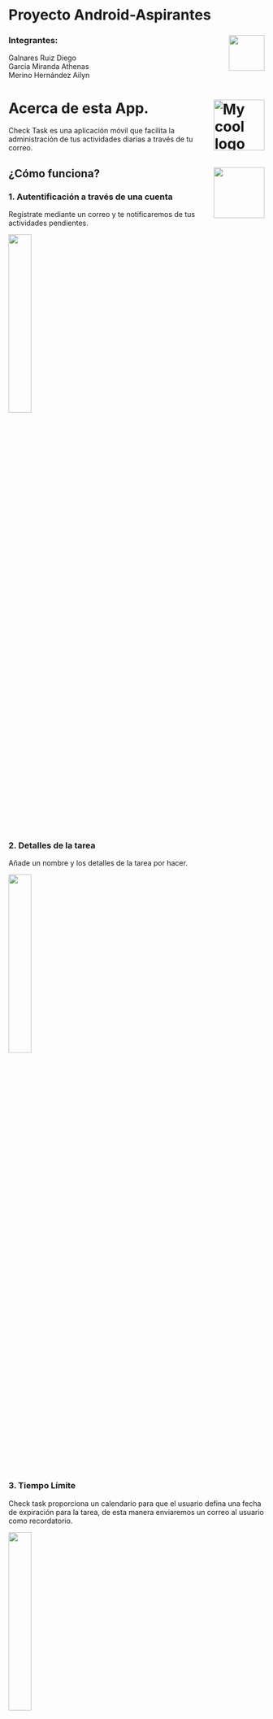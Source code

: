 # Proyecto Android-Aspirantes

### Integrantes: <img src="img/icons8-team.svg" align = "right"  width="70"/> 

Galnares Ruiz Diego <br>
García Miranda Athenas <br>
Merino Hernández Ailyn  <br>
# Acerca de esta App. <img src="img/icons8-android.svg" alt="My cool logo" align = "right"  width="100"/> 

Check Task es una aplicación móvil que facilita la administración de tus actividades diarias a través de tu correo.

##  ¿Cómo funciona? <img src="img/icons8-why_quest.svg" align = "right"  width="100"/> 

###  1. Autentificación a través de una cuenta

Regístrate mediante un correo y te notificaremos de tus actividades pendientes.

<img src="img/login.png"  width="30%"/> 

### 2. Detalles de la tarea

Añade un nombre y los detalles de la tarea por hacer.

<img src="img/details.png"  width="30%"/> 

### 3. Tiempo Límite

Check task proporciona un calendario para que el usuario defina una fecha de expiración para la tarea, de esta manera enviaremos un correo al usuario como recordatorio.

<img src="img/fecha.png"  width="30%"/> 

### 4.  Check Task

¿Terminaste los deberes? Marca las tareas finalizadas y olvídate de los mensajes por correo.

<img src="img/check.png"  width="30%"/> 

### 5. Icono 
Identifica la app con su característico ícono.

<img src="img/ic_app_screanshoot.jpg"  width="30%"/> 

## Especificaciones  <img src="img/icons8-find_and_replace.svg" align = "right"  width="60"/> 

Check Task es una aplicación que se ejecuta en versiones Marshmallow y posteriores.<br>
Debido a que no se agregó el registro del usuario, este por defecto es Proteco y la contaseña Proteco123

## ¿Qué aprendimos con este proyecto?  <img src="img/icons8-learning.svg" align = "right"  width="100"/> 

### 1. Etiquetas flotantes

Nos ayudaron a optimizar el espacio en los campos de texto para que no se pierda la noción de los datos que se van a ingresar

```kotlin
android:hint="@string/nombre_de_usuario"
android:background="@android:color/transparent"
android:inputType="text"
```
```kotlin
android:hint="@string/nombre_de_usuario"
android:background="@android:color/transparent"
android:inputType="text"
```

### 2. Visibilidad para contraseñas

El atributo passwordtoggleenabled nos ayuda a la visibilidad de la contraseña

```kotlin
<com.google.android.material.textfield.TextInputLayout
  app:passwordToggleEnabled="true"
  android:layout_width="match_parent"
  android:layout_height="wrap_content">
```

### 3. Validación de datos

Usamos una estructura de flujo y la palabra reservada Toast para mostrar mensajes de avisos de datos iválidos

```kotlin
if(!nameLogin.text.toString().equals(User.nameUser)){
            Toast.makeText(this, "Usuario incorrecto", Toast.LENGTH_LONG).show()
        }else if(!passLogin.text.toString().equals(User.pass)){
            Toast.makeText(this, "Contraseña incorrecta", Toast.LENGTH_LONG).show()
        }else{
            startActivity(Intent(this,ListTaskActivity::class.java))
            finish()
        }
```
### 4. Calendarios
El codigo siguiente es para leer la fecha a partir de un calendario, de esta forma las pasamos como parametros a una funcion para la creacion de la tarea.
```kotlin
val c = Calendar.getInstance()
val year = c.get(Calendar.YEAR)
val month = c.get(Calendar.MONTH)
val day = c.get(Calendar.DAY_OF_MONTH)
```

### 5. Agregar tareas
Se creó un modelo "usuario" que tiene como función realizar la inserción de tareas y un modelo Task que es que representa a nuestro item de tareas.<br>
Esta funcion es la encargada de agregar una nueva tarea.
```kotlin
var newTask: Task= Task(nameTask.text.toString(), descTask.text.toString())
newTask.fecha = datePicker?.text.toString()
User.addTask(newTask)
setResult(RESULT_OK)
finish()
```
### 6. Toast
Si el usuarios no llena un campo para crear la tarea, sale un mensaje que indica que ingrese el campo.
```kotlin
if (nameTask.text.toString().isEmpty()){
	Toast.makeText(this,"Ingresa un nombre para la tarea",Toast.LENGTH_SHORT).show()
}else if (descTask.text.toString().isEmpty()){
	Toast.makeText(this,"Ingresa una descripcion para la tarea",Toast.LENGTH_SHORT).show()
}
else if (datePicker.text.toString().isEmpty()){
	Toast.makeText(this,"Ingresa una fecha limite para la tarea",Toast.LENGTH_SHORT).show()
}
```
### 7.CardViev
El apartado de listas se hizo utilizando CardView utilizando margenes para diferenciar cada Card que representa una tarea.<br>
(Dentro del CardView se incluyen otros elementos que acontinuación no son mostrados).
```kotlin
<androidx.cardview.widget.CardView
    xmlns:android="http://schemas.android.com/apk/res/android"
    android:layout_width="match_parent"
    android:layout_marginStart="8dp"
    android:layout_marginEnd="8dp"
    android:layout_marginTop="8dp"
    android:layout_height="100dp">
</androidx.cardview.widget.CardView>

```
### 8.TaskAdapter
Esta función es la encargada de crear el nuevo CardView

```kotlin
override fun onCreateViewHolder(parent: ViewGroup, viewType: Int): ItemTaskViewHolder {
        var view = LayoutInflater.from(parent.context).inflate(R.layout.task_item,parent,false)
        return ItemTaskViewHolder(view)
    }
```

